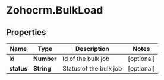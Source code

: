 # Zohocrm.BulkLoad

## Properties
Name | Type | Description | Notes
------------ | ------------- | ------------- | -------------
**id** | **Number** | Id of the bulk job | [optional] 
**status** | **String** | Status of the bulk job | [optional] 


